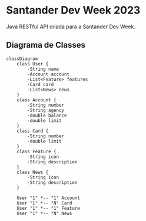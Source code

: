 # Santander Dev Week 2023
Java RESTful API criada para a Santander Dev Week.

## Diagrama de Classes
```mermaid
classDiagram
    class User {
        -String name
        -Account account
        -List<Feature> features
        -Card card
        -List<News> news
    }
    class Account {
        -String number
        -String agency
        -double balance
        -double limit
    }
    class Card {
        -String number
        -double limit
    }
    class Feature {
        -String icon
        -String description
    }
    class News {
        -String icon
        -String description
    }

    User "1" *-- "1" Account
    User "1" *-- "N" Card
    User "1" *-- "1" Feature
    User "1" *-- "N" News
```
